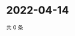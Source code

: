 # 2022-04-14

共 0 条

<!-- BEGIN WEIBO -->
<!-- 最后更新时间 Thu Apr 14 2022 17:01:26 GMT+0800 (China Standard Time) -->

<!-- END WEIBO -->
